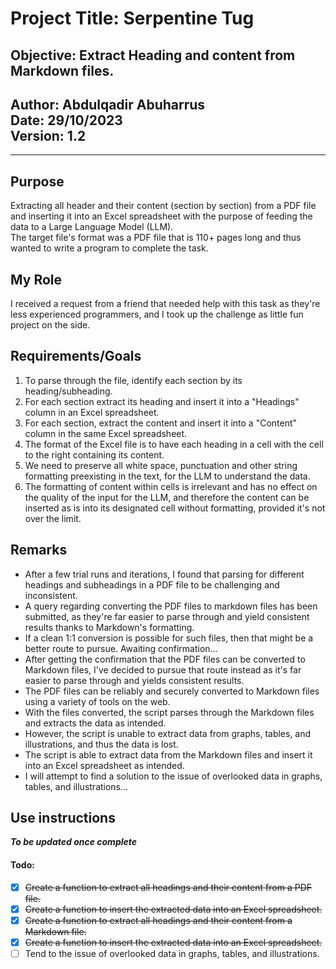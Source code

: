 # Project Title: Serpentine Tug

## Objective: Extract Heading and content from Markdown files.

## Author: Abdulqadir Abuharrus <br> Date: 29/10/2023 <br>Version: 1.2

___

## Purpose

Extracting all header and their content (section by section) from a PDF file and inserting it into an
Excel spreadsheet with the purpose of feeding the data to a Large Language Model (LLM).<br>
The target file's format was a PDF file that is 110+ pages long and thus wanted to write a program to complete the task.

## My Role

I received a request from a friend that needed help with this task as they're less experienced programmers,
and I took up the challenge as little fun project on the side.

## Requirements/Goals

1. To parse through the file, identify each section by its heading/subheading.
2. For each section extract its heading and insert it into a "Headings" column in an Excel spreadsheet.
3. For each section, extract the content and insert it into a "Content" column in the same Excel spreadsheet.
4. The format of the Excel file is to have each heading in a cell with the cell to the right containing its content.
5. We need to preserve all white space, punctuation and other string formatting preexisting in the text, for the LLM to
   understand the data.
6. The formatting of content within cells is irrelevant and has no effect on the quality of the input for the LLM, and
   therefore the content can be <br> inserted as is into its designated cell without formatting,
   provided it's not over the limit.

## Remarks

* After a few trial runs and iterations, I found that parsing for different headings and subheadings in a PDF file to be
  challenging and inconsistent.
* A query regarding converting the PDF files to markdown files has been submitted, as they're far easier to parse
  through
  and yield consistent results thanks to Markdown's formatting.
* If a clean 1:1 conversion is possible for such files, then that might be a better route to pursue. Awaiting
  confirmation...
* After getting the confirmation that the PDF files can be converted to Markdown files, I've decided to pursue that
  route instead as it's far easier to parse through and yields consistent results.
* The PDF files can be reliably and securely converted to Markdown files using a variety of tools on the web.
* With the files converted, the script parses through the Markdown files and extracts the data as intended.
* However, the script is unable to extract data from graphs, tables, and illustrations, and thus the data is lost.
* The script is able to extract data from the Markdown files and insert it into an Excel spreadsheet as intended.
* I will attempt to find a solution to the issue of overlooked data in graphs, tables, and illustrations...

## Use instructions

_**To be updated once complete**_

#### Todo:

- [x] ~~Create a function to extract all headings and their content from a PDF file.~~
- [x] ~~Create a function to insert the extracted data into an Excel spreadsheet.~~
- [x] ~~Create a function to extract all headings and their content from a Markdown file.~~
- [x] ~~Create a function to insert the extracted data into an Excel spreadsheet.~~
- [ ] Tend to the issue of overlooked data in graphs, tables, and illustrations. 